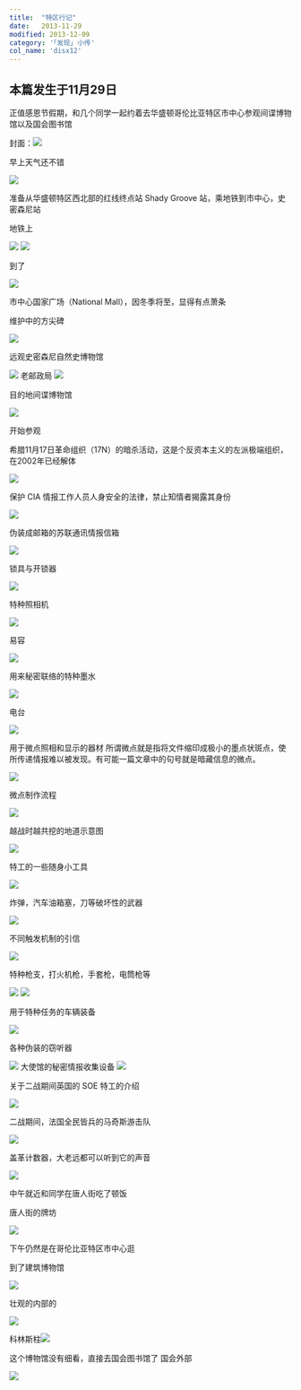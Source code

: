 ```yaml
---
title:  "特区行记"
date:   2013-11-29
modified: 2013-12-09
category: '｢发现｣ 小传'
col_name: 'disx12'
---
```

本篇发生于11月29日
---
正值感恩节假期，和几个同学一起约着去华盛顿哥伦比亚特区市中心参观间谍博物馆以及国会图书馆

封面：<img class='disc' src='https://lykoseremos.github.io/gmalb-01/disx12/fm.png'>

早上天气还不错

<img class='disc' src='https://lykoseremos.github.io/gmalb-01/disx12/29.jpg'>

准备从华盛顿特区西北部的红线终点站 Shady Groove 站，乘地铁到市中心，史密森尼站

地铁上

<img class='disc' src='https://lykoseremos.github.io/gmalb-01/disx12/1.jpg'>

<img class='disc' src='https://lykoseremos.github.io/gmalb-01/disx12/2.jpg'>

到了

<img class='disc' src='https://lykoseremos.github.io/gmalb-01/disx12/30.jpg'>

市中心国家广场（National Mall），因冬季将至，显得有点萧条

维护中的方尖碑

<img class='disc' src='https://lykoseremos.github.io/gmalb-01/disx12/32.jpg'>

远观史密森尼自然史博物馆

<img class='disc' src='https://lykoseremos.github.io/gmalb-01/disx12/31.jpg'>
老邮政局

<img class='disc' src='https://lykoseremos.github.io/gmalb-01/disx12/33.jpg'>

目的地间谍博物馆

<img class='disc' src='https://lykoseremos.github.io/gmalb-01/disx12/34.jpg'>

开始参观

希腊11月17日革命组织（17N）的暗杀活动，这是个反资本主义的左派极端组织，在2002年已经解体

<img class='disc' src='https://lykoseremos.github.io/gmalb-01/disx12/35.jpg'>

保护 CIA 情报工作人员人身安全的法律，禁止知情者揭露其身份

<img class='disc' src='https://lykoseremos.github.io/gmalb-01/disx12/36.jpg'>

伪装成邮箱的苏联通讯情报信箱

<img class='disc' src='https://lykoseremos.github.io/gmalb-01/disx12/37.jpg'>

锁具与开锁器

<img class='disc' src='https://lykoseremos.github.io/gmalb-01/disx12/38.jpg'>

特种照相机

<img class='disc' src='https://lykoseremos.github.io/gmalb-01/disx12/39.jpg'>

易容

<img class='disc' src='https://lykoseremos.github.io/gmalb-01/disx12/49.jpg'>

用来秘密联络的特种墨水

<img class='disc' src='https://lykoseremos.github.io/gmalb-01/disx12/41.jpg'>

电台

<img class='disc' src='https://lykoseremos.github.io/gmalb-01/disx12/42.jpg'>

用于微点照相和显示的器材
所谓微点就是指将文件缩印成极小的墨点状斑点，使所传递情报难以被发现。有可能一篇文章中的句号就是暗藏信息的微点。

<img class='disc' src='https://lykoseremos.github.io/gmalb-01/disx12/43.jpg'>

微点制作流程

<img class='disc' src='https://lykoseremos.github.io/gmalb-01/disx12/51.jpg'>

越战时越共挖的地道示意图

<img class='disc' src='https://lykoseremos.github.io/gmalb-01/disx12/40.jpg'>

特工的一些随身小工具

<img class='disc' src='https://lykoseremos.github.io/gmalb-01/disx12/4.jpg'>

炸弹，汽车油箱塞，刀等破坏性的武器

<img class='disc' src='https://lykoseremos.github.io/gmalb-01/disx12/5.jpg'>

不同触发机制的引信

<img class='disc' src='https://lykoseremos.github.io/gmalb-01/disx12/6.jpg'>

特种枪支，打火机枪，手套枪，电筒枪等

<img class='disc' src='https://lykoseremos.github.io/gmalb-01/disx12/8.jpg'>

<img class='disc' src='https://lykoseremos.github.io/gmalb-01/disx12/9.jpg'>

用于特种任务的车辆装备

<img class='disc' src='https://lykoseremos.github.io/gmalb-01/disx12/7.jpg'>

各种伪装的窃听器

<img class='disc' src='https://lykoseremos.github.io/gmalb-01/disx12/10.jpg'>
大使馆的秘密情报收集设备

<img class='disc' src='https://lykoseremos.github.io/gmalb-01/disx12/12.jpg'>

关于二战期间英国的 SOE 特工的介绍

<img class='disc' src='https://lykoseremos.github.io/gmalb-01/disx12/13.jpg'>

二战期间，法国全民皆兵的马奇斯游击队

<img class='disc' src='https://lykoseremos.github.io/gmalb-01/disx12/14.jpg'>

盖革计数器，大老远都可以听到它的声音

<img class='disc' src='https://lykoseremos.github.io/gmalb-01/disx12/15.jpg'>

中午就近和同学在唐人街吃了顿饭

唐人街的牌坊

<img class='disc' src='https://lykoseremos.github.io/gmalb-01/disx12/46.jpg'>

下午仍然是在哥伦比亚特区市中心逛

到了建筑博物馆

<img class='disc' src='https://lykoseremos.github.io/gmalb-01/disx12/47.jpg'>

壮观的内部的

<img class='disc' src='https://lykoseremos.github.io/gmalb-01/disx12/16.jpg'>

科林斯柱<img class='disc' src='https://lykoseremos.github.io/gmalb-01/disx12/17.jpg'>

这个博物馆没有细看，直接去国会图书馆了
国会外部

<img class='disc' src='https://lykoseremos.github.io/gmalb-01/disx12/18.jpg'>

